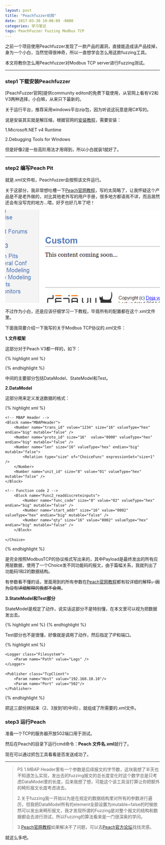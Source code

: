 ```yaml
---
layout: post
title: "Peachfuzzer初探"
date: 2017-03-30 19:08:09 -0800
categories: 学习笔记
tags: PeachFuzzer Fuzzing Modbus TCP
---
```


之前一个项目使用Peachfuzzer发现了一款产品的漏洞，直接能造成该产品挂掉，身为一个小白，当然觉得很神奇，所以一直想学会怎么用这款fuzzing工具。

本文将教你怎么用Peachfuzzer对Modbus TCP server进行Fuzzing测试。

---

<h3>step1 下载安装Peachfuzzer</h3>
[PeachFuzzer官网]提供community editon的免费下载使用，从官网上看有V2和V3两种选择，小白嘛，从来只下最新的。

关于运行平台，推荐采用windows平台zip包，因为听说这玩意是用C#写的。

说是安装其实就是解压缩，根据官网的[安装教程]，需要安装：

1.Microsoft.NET v4 Runtime

2.Debugging Tools for Windows

但是好像2是一些高阶用法才用得到，所以小白就装1就好了。

---

<h3>step2 编写Peach Pit</h3>

就是.xml文件啦，Peachfuzzer会按照该文件运行。

关于这部分，我非常想吐槽一下[Peach官网教程]，写的太简略了，让我怀疑这个产品是不是老外做的，对比其他老外写的用户手册，很多地方都语焉不详，而且居然还会有没写完的地方...喂，好歹也好几年了吧！

![content-coming-soon.png](/images/peach-content-coming-soon.png)

不过作为小白，还是应该仔细学习一下教程，毕竟所有的配置都在这个.xml文件里。

下面我简要介绍一下我写的关于Modbus TCP协议的.xml文件：

**1.文件框架**

这部分对于Peach V3都一样的，如下：

{% highlight xml %}
<?xml version="1.0" encoding="utf-8"?>
<Peach xmlns="http://peachfuzzer.com/2012/Peach" xmlns:xsi="http://www.w3.org/2001/XMLSchema-instance"
	xsi:schemaLocation="http://peachfuzzer.com/2012/Peach ../peach.xsd">

<!-- your content -->

</Peach>
{% endhighlight %}

中间的主要部分包括DataModel、StateModel和Test。

**2.DataModel**

这部分用来定义发送数据的格式：

{% highlight xml %}
<DataModel name="Modbus">

	<!-- MBAP Header -->
	<Block name="MBAPHeader">
		<Number name="trans_id" value="1234" size="16" valueType="hex" endian="big" mutable="false" />	
		<Number name="proto_id" size="16"  value="0000" valueType="hex" endian="big" mutable="false" />
		<Number name="len" size="16" valueType="hex" endian="big" mutable="false">
			<Relation type="size" of="ChoiceFunc" expressionSet="size+1" />
		</Number>		
		<Number name="unit_id" size="8" value="01" valueType="hex" mutable="false" />		  
	</Block>
		
</DataModel>	
	
<DataModel name="Payload" ref="Modbus">
	<!-- PDU -->
	<Choice name="ChoiceFunc">
	<!-- Function code 1 -->	
		<Block name="Func1_readcoils">		
			<Number name="func_code" size="8" value="01" valueType="hex" endian="big" mutable="false" />
			<Number name="start_addr" size="16" value="0001" valueType="hex" endian="big" mutable="false" />
			<Number name="qty" size="16" value="0001" valueType="hex" endian="big" mutable="false" />		
		</Block>
			
	<!-- Function code 2 -->	
		<Block name="Func2_readdiscreteinputs">		
			<Number name="func_code" size="8" value="02" valueType="hex" endian="big" mutable="false" />
			<Number name="start_addr" size="16" value="0002" valueType="hex" endian="big" mutable="false" />
			<Number name="qty" size="16" value="0002" valueType="hex" endian="big" mutable="false" />		
		</Block>	
		
	</Choice>
</DataModel>
{% endhighlight %}

是完全按照ModbusTCP的协议格式写出来的，其中Payload是最终发出的所有应用层数据，使用了一个Choice发不同功能码的报文，由于篇幅关系，我就列出了功能码1和2的数据结构。

有参数看不懂的话，里面用到的所有参数在[Peach官网教程]都有较详细的解释~~，因为没有详细解释的我都不会用~~。

**3.StateModel和Test部分**

StateModel是规定了动作，说实话这部分不是特别懂，在本文里可以视为把数据发出去。

{% highlight xml %}
<StateModel name="ModbusStateModel" initialState="InitialState">
	<State name="InitialState">
		<Action type="output">
			<DataModel ref="Payload" />
		</Action> 
	</State>
</StateModel>
{% endhighlight %}

Test部分也不是很懂，好像就是调用了动作，然后指定了IP和端口。

{% highlight xml %}
<Test name="Default">
	<StateModel ref="ModbusStateModel" />
				
	<Logger class="Filesystem">
		<Param name="Path" value="Logs" />
	</Logger>

	<Publisher class="TcpClient">
		<Param name="Host" value="192.168.10.10"/>
		<Param name="Port" value="502"/>
	</Publisher>
</Test>
{% endhighlight %}

把这三部份拼起来（2、3放到1的中间），就组成了所需要的.xml文件。

<h3>step3 运行Peach</h3>

准备一个TCP的服务器开放502端口用于测试。

然后在Peach的目录下运行cmd命令：**Peach 文件名.xml**就行了。

现在可以通过抓包工具看看是否发送成功了。

---

>PS
>1.MBAP Header里有一个参数是后续报文的字节数，这块我想了半天也不知道怎么实现，发出去的fuzzing报文的总长度变化时这个数字总是只考虑DataModel里的长度，后来我想了想，可能这个该工具没打算让你把额外的畸形报文长度考虑进去。
>
>2.关于fuzzing我一开始以为是在规定的数据结构里对所有的参数进行遍历，但我把DataModel所有的element全部设置为mutable=false的时候依然可以发出来畸形报文，我才发现所谓的Fuzzing是对整个报文的结构和数据都会去进行测试，所以Fuzzing的算法看来是一门很深奥的学问。
>
>3.[Peach官网教程]如果解决不了问题，可以去[Peach官方论坛]找找灵感。

就这么多吧。

[PeachFuzzer官网]: http://www.peachfuzzer.com
[安装教程]: http://community.peachfuzzer.com/v3/Installation.html
[Peach官网教程]: http://community.peachfuzzer.com/v3/PeachPit.html
[Peach官方论坛]: https://forums.peachfuzzer.com/